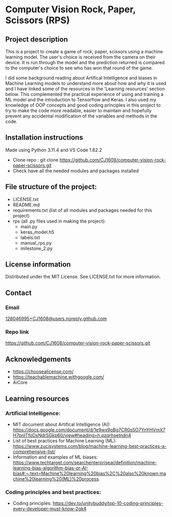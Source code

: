 # Computer Vision Rock, Paper, Scissors (RPS)


## Project description
This is a project to create a game of rock, paper, scissors using a machine learning model. The user's choice is received from the camera on their device. It is run through the model and the prediction returned is compared to the computer's choice to see who has won that round of the game. 

I did some background reading about Artifical Intelligence and biases in Machine Learning models to understand more about how and why it is used and I have linked some of the resources in the 'Learning resources' section below. This complemented the practical experience of using and training a ML model and the introduction to Tensorflow and Keras. I also used my knowledge of OOP concepts and good coding principles in this project to try to make the code more readable, easier to maintain and hopefully prevent any accidental modification of the variables and methods in the code. 

## Installation instructions
Made using Python 3.11.4 and VS Code 1.82.2 

- Clone repo :  git clone https://github.com/CJ1608/computer-vision-rock-paper-scissors.git
- Check have all the needed modules and packages installed

## File structure of the project:
- LICENSE.txt
- README.md
- requirements.txt  (list of all modules and packages needed for this project)
- rps (all .py files used in making the project):
  - main.py
  - keras_model.h5
  - labels.txt
  - manual_rps.py
  - milestone_2.py

## License information
Distributed under the MIT License. See LICENSE.txt for more information. 

## Contact 
### Email
128046995+CJ1608@users.noreply.github.com 
### Repo link
https://github.com/CJ1608/computer-vision-rock-paper-scissors.git 

## Acknowledgements
- https://choosealicense.com/
- https://teachablemachine.withgoogle.com/ 
- AiCore

## Learning resources
### Artificial Intelligence:
- MIT document about Artifical Intelligence (AI): https://docs.google.com/document/d/1e9wx9oBg7CR0s5O7YnYHVmX7H7pnITfoDxNdrSGkp60/view#heading=h.pzqrhsetndn4
- List of best practices for Machine Learning (ML): https://www.zucisystems.com/blog/machine-learning-best-practices-a-comprehensive-list/
- Information and examples of ML biases: https://www.techtarget.com/searchenterpriseai/definition/machine-learning-bias-algorithm-bias-or-AI-bias#:~:text=Machine%20learning%20bias%2C%20also%20known,machine%20learning%20(ML)%20process. 
### Coding principles and best practices:
- Coding principles: https://dev.to/unitybuddy/top-10-coding-principles-every-developer-must-know-2gk4 
